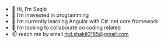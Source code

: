 - 👋 Hi, I’m Saqib
- 👀 I’m interested in programming
- 🌱 I’m currently learning Angular with C# .net core framework
- 💞️ I’m looking to collaborate on coding related
- 📫 reach me by email md.shakil0165@gmail.com

<!---
freak303/freak303 is a ✨ special ✨ repository because its `README.md` (this file) appears on your GitHub profile.
You can click the Preview link to take a look at your changes.
--->
